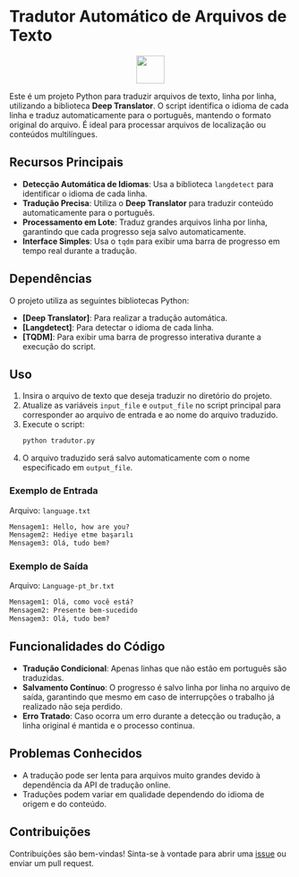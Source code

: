 # Tradutor Automático de Arquivos de Texto

<div align="center">
    <img src="https://cdn.jsdelivr.net/gh/devicons/devicon@latest/icons/python/python-original.svg" width="50" height="50" />
    <br>
</div>

Este é um projeto Python para traduzir arquivos de texto, linha por linha, utilizando a biblioteca **Deep Translator**. O script identifica o idioma de cada linha e traduz automaticamente para o português, mantendo o formato original do arquivo. É ideal para processar arquivos de localização ou conteúdos multilíngues.

## Recursos Principais
- **Detecção Automática de Idiomas**: Usa a biblioteca `langdetect` para identificar o idioma de cada linha.
- **Tradução Precisa**: Utiliza o **Deep Translator** para traduzir conteúdo automaticamente para o português.
- **Processamento em Lote**: Traduz grandes arquivos linha por linha, garantindo que cada progresso seja salvo automaticamente.
- **Interface Simples**: Usa o `tqdm` para exibir uma barra de progresso em tempo real durante a tradução.

## Dependências
O projeto utiliza as seguintes bibliotecas Python:

- **[Deep Translator]**: Para realizar a tradução automática.
- **[Langdetect]**: Para detectar o idioma de cada linha.
- **[TQDM]**: Para exibir uma barra de progresso interativa durante a execução do script.

## Uso
1. Insira o arquivo de texto que deseja traduzir no diretório do projeto.
2. Atualize as variáveis `input_file` e `output_file` no script principal para corresponder ao arquivo de entrada e ao nome do arquivo traduzido.
3. Execute o script:
   ```bash
   python tradutor.py
   ```
4. O arquivo traduzido será salvo automaticamente com o nome especificado em `output_file`.

### Exemplo de Entrada
Arquivo: `language.txt`
```txt
Mensagem1: Hello, how are you?
Mensagem2: Hediye etme başarılı
Mensagem3: Olá, tudo bem?
```

### Exemplo de Saída
Arquivo: `Language-pt_br.txt`
```txt
Mensagem1: Olá, como você está?
Mensagem2: Presente bem-sucedido
Mensagem3: Olá, tudo bem?
```

## Funcionalidades do Código
- **Tradução Condicional**: Apenas linhas que não estão em português são traduzidas.
- **Salvamento Contínuo**: O progresso é salvo linha por linha no arquivo de saída, garantindo que mesmo em caso de interrupções o trabalho já realizado não seja perdido.
- **Erro Tratado**: Caso ocorra um erro durante a detecção ou tradução, a linha original é mantida e o processo continua.

## Problemas Conhecidos
- A tradução pode ser lenta para arquivos muito grandes devido à dependência da API de tradução online.
- Traduções podem variar em qualidade dependendo do idioma de origem e do conteúdo.

## Contribuições
Contribuições são bem-vindas! Sinta-se à vontade para abrir uma [issue](https://github.com/moisesferreirajj/Tradutor-Python) ou enviar um pull request.
